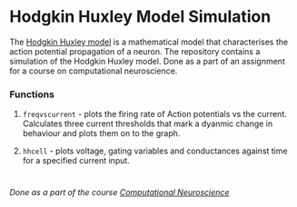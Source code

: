 Hodgkin Huxley Model Simulation
===
The [Hodgkin Huxley model](https://en.wikipedia.org/wiki/Hodgkin%E2%80%93Huxley_model) is a mathematical model that characterises the action potential propagation of a neuron. The repository contains a simulation of the Hodgkin Huxley model. Done as a part of an assignment for a course on computational neuroscience. 

### Functions
1. `freqvscurrent` - plots the firing rate of Action potentials vs the current. Calculates three current thresholds that mark a dyanmic change in behaviour and plots them on to the graph.

2. `hhcell` - plots voltage, gating variables and conductances against time for a specified current input.

#
_Done as a part of the course [Computational Neuroscience](https://nptel.ac.in/courses/102106023/)_
